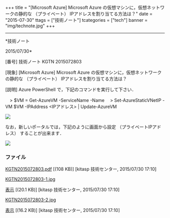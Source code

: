 ﻿+++
title = "[Microsoft Azure] Microsoft Azure の仮想マシンに，仮想ネットワークの静的な （プライベート） IPアドレスを割り当てる方法は？"
date = "2015-07-30"
ttags = ["技術ノート"]
tcategories = ["tech"]
banner = "img/technote.jpg"
+++

-----------------------------------------------------------------------------------------------------------------------------

*技術ノート

2015/07/30*


[番号]
技術ノート KGTN 2015072803

[現象]
[Microsoft Azure] Microsoft Azure
の仮想マシンに，仮想ネットワークの静的な （プライベート）
IPアドレスを割り当てる方法は？

[説明]
Azure PowerShell で，下記のコマンドを実行して下さい．

　> $VM = Get-AzureVM -ServiceName -Name
　> Set-AzureStaticVNetIP -VM $VM -IPAddress <IPアドレス> |
Update-AzureVM

![](http://techreport.kitasp.net/attachments/download/2165/KGTN2015072803-1.jpg)

なお，新しいポータルでは，下記のように画面から設定
（プライベートIPアドレス） することが出来ます．

![](http://techreport.kitasp.net/attachments/download/2166/KGTN2015072803-2.jpg)


### ファイル

 
 


[KGTN2015072803.pdf](http://techreport.kitasp.net/attachments/download/2164/KGTN2015072803.pdf)
 [(108 KB)] [kitasp 技術センター, 2015/07/30
17:10]

[KGTN2015072803-1.jpg](http://techreport.kitasp.net/attachments/download/2165/KGTN2015072803-1.jpg)

[表示](http://techreport.kitasp.net/attachments/2165/KGTN2015072803-1.jpg "表示")
 [(20.1 KB)] [kitasp 技術センター, 2015/07/30
17:10]

[KGTN2015072803-2.jpg](http://techreport.kitasp.net/attachments/download/2166/KGTN2015072803-2.jpg)

[表示](http://techreport.kitasp.net/attachments/2166/KGTN2015072803-2.jpg "表示")
 [(16.2 KB)] [kitasp 技術センター, 2015/07/30
17:10]


 


 

